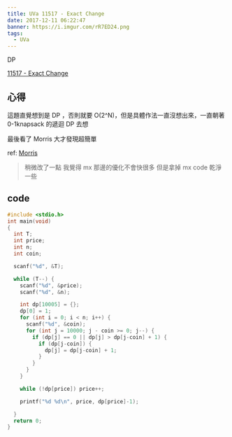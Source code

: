 ```yaml
---
title: UVa 11517 - Exact Change
date: 2017-12-11 06:22:47
banner: https://i.imgur.com/rR7ED24.png
tags:
  - UVa
---
```


DP

<!--more-->

[11517 - Exact Change](https://uva.onlinejudge.org/external/115/11517.pdf)

## 心得

這題直覺想到是 DP ，否則就要 O(2^N)，但是具體作法一直沒想出來，一直朝著 0-1knapsack 的遞迴 DP 去想

最後看了 Morris 大才發現超簡單

ref: [Morris](https://github.com/morris821028/UVa/blob/master/volume115/11517%20-%20Exact%20Change.cpp)

> 稍微改了一點 我覺得 mx 那邊的優化不會快很多 但是拿掉 mx code 乾淨一些

## code

``` c++
#include <stdio.h>
int main(void)
{
  int T;
  int price;
  int n;
  int coin;

  scanf("%d", &T);

  while (T--) {
    scanf("%d", &price);
    scanf("%d", &n);

    int dp[10005] = {};
    dp[0] = 1;
    for (int i = 0; i < n; i++) {
      scanf("%d", &coin);
      for (int j = 10000; j - coin >= 0; j--) {
        if (dp[j] == 0 || dp[j] > dp[j-coin] + 1) {
          if (dp[j-coin]) {
            dp[j] = dp[j-coin] + 1;
          }
        }
      }
    }

    while (!dp[price]) price++;

    printf("%d %d\n", price, dp[price]-1);

  }
  return 0;
}
```
